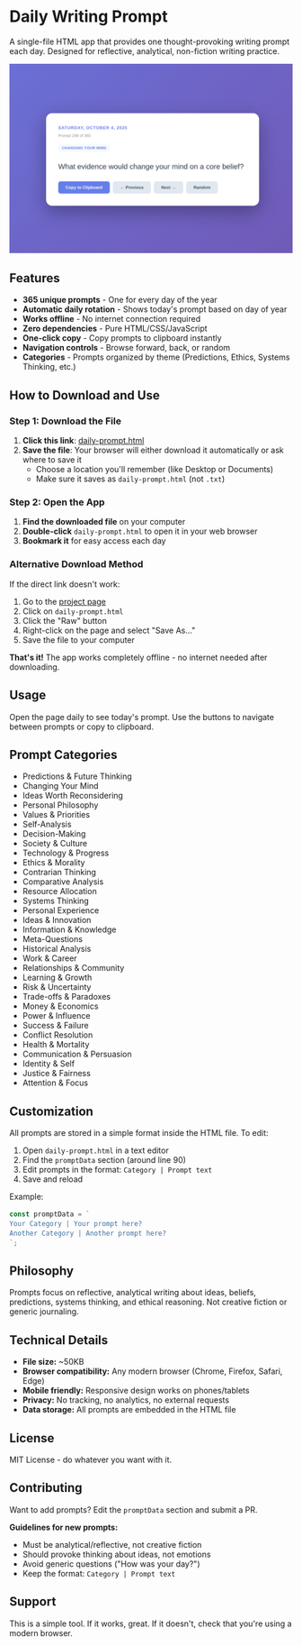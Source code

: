 # Daily Writing Prompt

A single-file HTML app that provides one thought-provoking writing prompt each day. Designed for reflective, analytical, non-fiction writing practice.

![Daily Writing Prompt Screenshot](screenshot.png)

## Features

- **365 unique prompts** - One for every day of the year
- **Automatic daily rotation** - Shows today's prompt based on day of year
- **Works offline** - No internet connection required
- **Zero dependencies** - Pure HTML/CSS/JavaScript
- **One-click copy** - Copy prompts to clipboard instantly
- **Navigation controls** - Browse forward, back, or random
- **Categories** - Prompts organized by theme (Predictions, Ethics, Systems Thinking, etc.)

## How to Download and Use

### Step 1: Download the File
1. **Click this link**: [daily-prompt.html](https://raw.githubusercontent.com/shawnyeager/daily-writing-prompt/master/daily-prompt.html)
2. **Save the file**: Your browser will either download it automatically or ask where to save it
   - Choose a location you'll remember (like Desktop or Documents)
   - Make sure it saves as `daily-prompt.html` (not `.txt`)

### Step 2: Open the App
1. **Find the downloaded file** on your computer
2. **Double-click** `daily-prompt.html` to open it in your web browser
3. **Bookmark it** for easy access each day

### Alternative Download Method
If the direct link doesn't work:
1. Go to the [project page](https://github.com/shawnyeager/daily-writing-prompt)
2. Click on `daily-prompt.html`
3. Click the "Raw" button
4. Right-click on the page and select "Save As..."
5. Save the file to your computer

**That's it!** The app works completely offline - no internet needed after downloading.

## Usage

Open the page daily to see today's prompt. Use the buttons to navigate between prompts or copy to clipboard.

## Prompt Categories

- Predictions & Future Thinking
- Changing Your Mind
- Ideas Worth Reconsidering
- Personal Philosophy
- Values & Priorities
- Self-Analysis
- Decision-Making
- Society & Culture
- Technology & Progress
- Ethics & Morality
- Contrarian Thinking
- Comparative Analysis
- Resource Allocation
- Systems Thinking
- Personal Experience
- Ideas & Innovation
- Information & Knowledge
- Meta-Questions
- Historical Analysis
- Work & Career
- Relationships & Community
- Learning & Growth
- Risk & Uncertainty
- Trade-offs & Paradoxes
- Money & Economics
- Power & Influence
- Success & Failure
- Conflict Resolution
- Health & Mortality
- Communication & Persuasion
- Identity & Self
- Justice & Fairness
- Attention & Focus

## Customization

All prompts are stored in a simple format inside the HTML file. To edit:

1. Open `daily-prompt.html` in a text editor
2. Find the `promptData` section (around line 90)
3. Edit prompts in the format: `Category | Prompt text`
4. Save and reload

Example:
```javascript
const promptData = `
Your Category | Your prompt here?
Another Category | Another prompt here?
`;
```

## Philosophy

Prompts focus on reflective, analytical writing about ideas, beliefs, predictions, systems thinking, and ethical reasoning. Not creative fiction or generic journaling.

## Technical Details

- **File size:** ~50KB
- **Browser compatibility:** Any modern browser (Chrome, Firefox, Safari, Edge)
- **Mobile friendly:** Responsive design works on phones/tablets
- **Privacy:** No tracking, no analytics, no external requests
- **Data storage:** All prompts are embedded in the HTML file

## License

MIT License - do whatever you want with it.

## Contributing

Want to add prompts? Edit the `promptData` section and submit a PR. 

**Guidelines for new prompts:**
- Must be analytical/reflective, not creative fiction
- Should provoke thinking about ideas, not emotions
- Avoid generic questions ("How was your day?")
- Keep the format: `Category | Prompt text`

## Support

This is a simple tool. If it works, great. If it doesn't, check that you're using a modern browser.